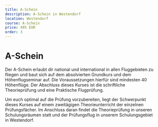 ```yaml
---
title: A-Schein
description: A-Schein in Westendorf
location: Westendorf
course: A-Schein
price: 495 EUR
order: 3
---
```


# A-Schein
Der A-Schein erlaubt dir national und international in allen Fluggebieten zu fliegen und baut sich auf dem absolvierten Grundkurs und dem Höhenflugseminar auf. Die Voraussetzungen hierfür sind mindesten 40 Höhenflüge. Der Abschluss dieses Kurses ist die schriftliche Theorieprüfung und eine Praktische Flugprüfung.

Um euch optimal auf die Prüfung vorzubereiten, liegt der Schwerpunkt dieses Kurses auf einem zweitägigen Theorieunterricht der einzelnen Prüfungsfächer. Im Anschluss daran findet die Theorieprüfung in unseren Schulungsräumen statt und der Prüfungsflug in unserem Schulungsgebiet in Westendorf.

